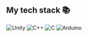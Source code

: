 <br />
<h2> My tech stack 📚 </h2>

![Unity](https://img.shields.io/badge/-Unity-F05032?style=for-the-badge&logo=Unity&logoColor=ffffff)
![C++](https://img.shields.io/badge/-C++-00599C?style=for-the-badge&logo=C++)
![C](https://img.shields.io/badge/-C-A8B9CC?style=for-the-badge&logo=C)
![Arduino](https://img.shields.io/badge/-Arduino-00979D?style=for-the-badge&logo=Arduino)

<br/>
